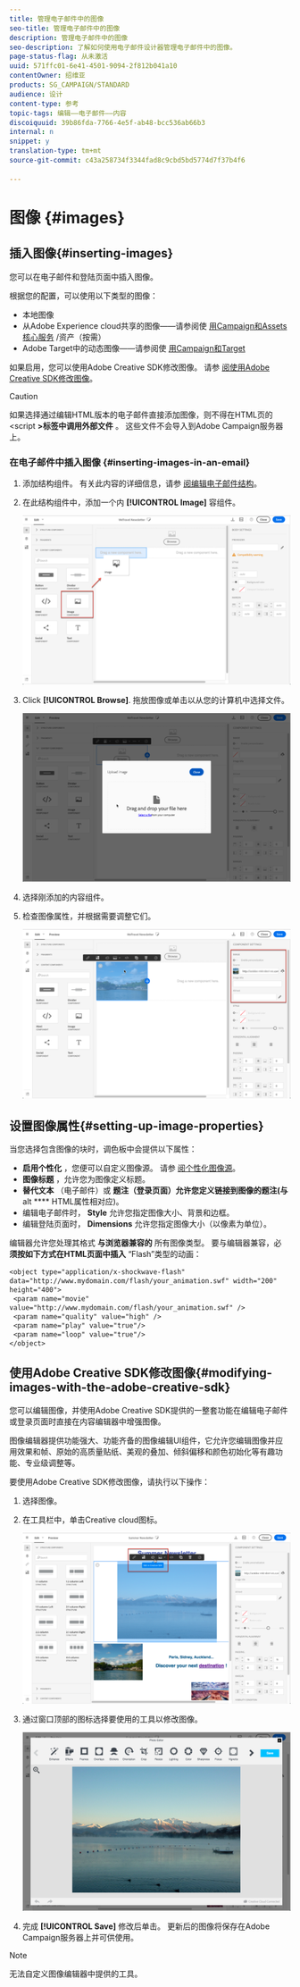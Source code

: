 ```yaml
---
title: 管理电子邮件中的图像
seo-title: 管理电子邮件中的图像
description: 管理电子邮件中的图像
seo-description: 了解如何使用电子邮件设计器管理电子邮件中的图像。
page-status-flag: 从未激活
uuid: 571ffc01-6e41-4501-9094-2f812b041a10
contentOwner: 绍维亚
products: SG_CAMPAIGN/STANDARD
audience: 设计
content-type: 参考
topic-tags: 编辑——电子邮件——内容
discoiquuid: 39b86fda-7766-4e5f-ab48-bcc536ab66b3
internal: n
snippet: y
translation-type: tm+mt
source-git-commit: c43a258734f3344fad8c9cbd5bd5774d7f37b4f6

---
```



# 图像 {#images}

## 插入图像{#inserting-images}

您可以在电子邮件和登陆页面中插入图像。

根据您的配置，可以使用以下类型的图像：

* 本地图像
* 从Adobe Experience cloud共享的图像——请参阅使 [用Campaign和Assets核心服务](../../integrating/using/working-with-campaign-and-assets-core-service.md) /资产（按需）
* Adobe Target中的动态图像——请参阅使 [用Campaign和Target](../../integrating/using/about-campaign-target-integration.md)

如果启用，您可以使用Adobe Creative SDK修改图像。 请参 [阅使用Adobe Creative SDK修改图像](images.md#modifying-images-with-the-adobe-creative-sdk)。

>[!CAUTION]
>
>如果选择通过编辑HTML版本的电子邮件直接添加图像，则不得在HTML页的&lt;script **&gt;标签中调用外部文件** 。 这些文件不会导入到Adobe Campaign服务器上。

### 在电子邮件中插入图像 {#inserting-images-in-an-email}

1. 添加结构组件。 有关此内容的详细信息，请参 [阅编辑电子邮件结构](../../designing/using/designing-from-scratch.md#defining-the-email-structure)。
1. 在此结构组件中，添加一个内 **[!UICONTROL Image]** 容组件。

   ![](assets/des_insert_images_1.png)

1. Click **[!UICONTROL Browse]**. 拖放图像或单击以从您的计算机中选择文件。

   ![](assets/des_insert_images_2.png)

1. 选择刚添加的内容组件。
1. 检查图像属性，并根据需要调整它们。

   ![](assets/des_insert_images_3.png)

## 设置图像属性{#setting-up-image-properties}

当您选择包含图像的块时，调色板中会提供以下属性：

* **启用个性化** ，您便可以自定义图像源。 请参 [阅个性化图像源](../../designing/using/personalization.md#personalizing-an-image-source)。
* **图像标题** ，允许您为图像定义标题。
* **替代文本** （电子邮件）或 **题注（登录页面）允许您定义链接到图像的题注(与** alt **** HTML属性相对应)。
* 编辑电子邮件时， **Style** 允许您指定图像大小、背景和边框。
* 编辑登陆页面时， **Dimensions** 允许您指定图像大小（以像素为单位）。

编辑器允许您处理其格式 **与浏览器兼容的** 所有图像类型。 要与编辑器兼容，必 **须按如下方式在HTML页面中插入** “Flash”类型的动画：

```
<object type="application/x-shockwave-flash" data="http://www.mydomain.com/flash/your_animation.swf" width="200" height="400">
 <param name="movie" value="http://www.mydomain.com/flash/your_animation.swf" />
 <param name="quality" value="high" />
 <param name="play" value="true"/>
 <param name="loop" value="true"/> 
</object>
```

## 使用Adobe Creative SDK修改图像{#modifying-images-with-the-adobe-creative-sdk}

您可以编辑图像，并使用Adobe Creative SDK提供的一整套功能在编辑电子邮件或登录页面时直接在内容编辑器中增强图像。

图像编辑器提供功能强大、功能齐备的图像编辑UI组件，它允许您编辑图像并应用效果和帧、原始的高质量贴纸、美观的叠加、倾斜偏移和颜色初始化等有趣功能、专业级调整等。

要使用Adobe Creative SDK修改图像，请执行以下操作：

1. 选择图像。
1. 在工具栏中，单击Creative cloud图标。

   ![](assets/des_creative_sdk_icon.png)

1. 通过窗口顶部的图标选择要使用的工具以修改图像。

   ![](assets/email_designer_ccsdktoolbar.png)

1. 完成 **[!UICONTROL Save]** 修改后单击。 更新后的图像将保存在Adobe Campaign服务器上并可供使用。

>[!NOTE]
无法自定义图像编辑器中提供的工具。
